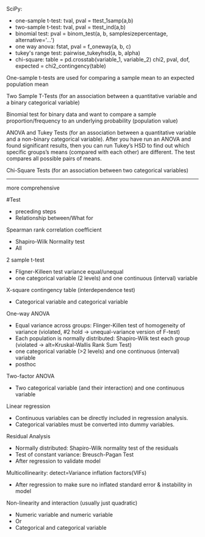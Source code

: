 SciPy:
- one-sample t-test: tval, pval = ttest_1samp(a,b)
- two-sample t-test: tval, pval = ttest_ind(a,b)
- binomial test: pval = binom_test(a, b, samplesizepercentage, alternative='...')
- one way anova: fstat, pval = f_oneway(a, b, c)
- tukey's range test: pairwise_tukeyhsd(a, b, alpha)
- chi-square: table = pd.crosstab(variable_1, variable_2) chi2, pval, dof, expected = chi2_contingency(table)

One-sample t-tests are used for comparing a sample mean to an expected population mean

Two Sample T-Tests (for an association between a quantitative variable and a binary categorical variable)

Binomial test for binary data and want to compare a sample proportion/frequency to an underlying probability (population value)

ANOVA and Tukey Tests (for an association between a quantitative variable and a non-binary categorical variable). After you have run an ANOVA and found significant results, then you can run Tukey’s HSD to find out which specific groups’s means (compared with each other) are different. The test compares all possible pairs of means.

Chi-Square Tests (for an association between two categorical variables)

---------------------------------------------------------------------------------------------------------
more comprehensive

#Test 
- preceding steps
- Relationship between/What for

Spearman rank correlation coefficient
- Shapiro-Wilk Normality test 
- All 


2 sample t-test
- Fligner-Killeen test variance equal/unequal
- one categorical variable (2 levels) and one continuous (interval) variable

X-square contingency table (interdependence test) 
- Categorical variable and categorical variable


One-way ANOVA
- Equal variance across groups: Flinger-Killen test of homogeneity of variance (violated, #2 hold → unequal-variance version of F-test)
- Each population is normally distributed: Shapiro-Wilk test each group (violated → alt=Kruskal-Wallis Rank Sum Test)
- one categorical variable (>2 levels) and one continuous (interval) variable
- posthoc 


Two-factor ANOVA
- Two categorical variable (and their interaction) and one continuous variable


Linear regression
- Continuous variables can be directly included in regression analysis.
- Categorical variables must be converted into dummy variables.


Residual Analysis 
- Normally distributed: Shapiro-Wilk normality test of the residuals
- Test of constant variance: Breusch-Pagan Test
- After regression to validate model

Multicollinearity: detect=Variance inflation factors(VIFs)
- After regression to make sure no inflated standard error & instability in model


Non-linearity and interaction (usually just quadratic)
- Numeric variable and numeric variable
- Or
- Categorical and categorical variable

